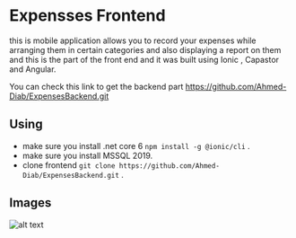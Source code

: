 # Expensses Frontend 
this is mobile application allows you to record your expenses while arranging them in certain categories and also displaying a report on them and this is the part of the front end and it was built using Ionic , Capastor and Angular.

You can check this link to get the backend part https://github.com/Ahmed-Diab/ExpensesBackend.git
## Using 
- make sure you install .net core 6 `npm install -g @ionic/cli` .
- make sure you install MSSQL 2019.
- clone frontend `git clone https://github.com/Ahmed-Diab/ExpensesBackend.git` .
  
## Images
![alt text](https://github.com/Ahmed-Diab/ExpensesBackend/images/git-images/swagger.PNG)

